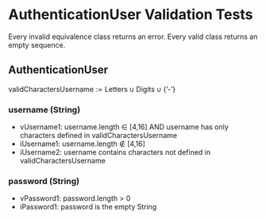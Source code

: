# AuthenticationUser Validation Tests
Every invalid equivalence class returns an error. Every valid class returns an empty sequence.

## AuthenticationUser
$\textsf{validCharactersUsername} := \textsf{Letters} \cup \textsf{Digits} \cup \{\textsf{'-'}\}$
### username (String)
- vUsername1: username.length $\in$ [4,16] AND username has only characters defined in $\textsf{validCharactersUsername}$
- iUsername1: username.length $\notin$ [4,16]
- iUsername2: username contains characters not defined in $\textsf{validCharactersUsername}$

### password (String)
- vPassword1: password.length > 0
- iPassword1: password is the empty String